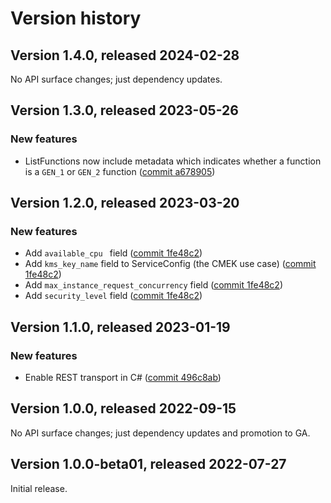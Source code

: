 # Version history

## Version 1.4.0, released 2024-02-28

No API surface changes; just dependency updates.

## Version 1.3.0, released 2023-05-26

### New features

- ListFunctions now include metadata which indicates whether a function is a `GEN_1` or `GEN_2` function ([commit a678905](https://github.com/googleapis/google-cloud-dotnet/commit/a678905cbacd1970ed1b3e2d46e14d82635c5dcd))

## Version 1.2.0, released 2023-03-20

### New features

- Add `available_cpu ` field ([commit 1fe48c2](https://github.com/googleapis/google-cloud-dotnet/commit/1fe48c20af36a2f9d5b6de66a2d8ddda3383e991))
- Add `kms_key_name` field to ServiceConfig (the CMEK use case) ([commit 1fe48c2](https://github.com/googleapis/google-cloud-dotnet/commit/1fe48c20af36a2f9d5b6de66a2d8ddda3383e991))
- Add `max_instance_request_concurrency` field ([commit 1fe48c2](https://github.com/googleapis/google-cloud-dotnet/commit/1fe48c20af36a2f9d5b6de66a2d8ddda3383e991))
- Add `security_level` field ([commit 1fe48c2](https://github.com/googleapis/google-cloud-dotnet/commit/1fe48c20af36a2f9d5b6de66a2d8ddda3383e991))

## Version 1.1.0, released 2023-01-19

### New features

- Enable REST transport in C# ([commit 496c8ab](https://github.com/googleapis/google-cloud-dotnet/commit/496c8abe53e80646e5dd5a6d4a2231b11b36969a))

## Version 1.0.0, released 2022-09-15

No API surface changes; just dependency updates and promotion to GA.

## Version 1.0.0-beta01, released 2022-07-27

Initial release.
